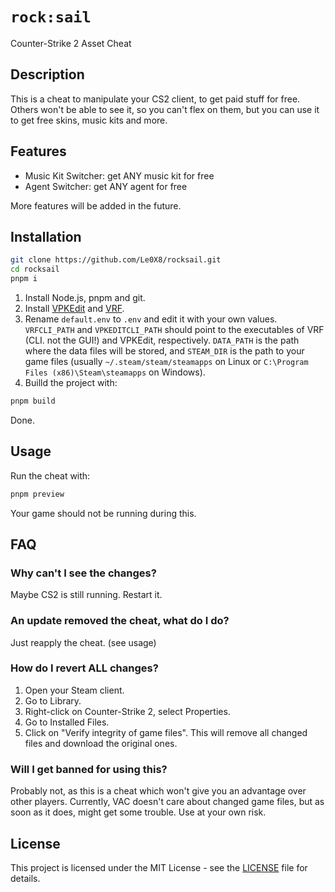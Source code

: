 # `rock:sail`

Counter-Strike 2 Asset Cheat

## Description

This is a cheat to manipulate your CS2 client, to get paid stuff for free. Others won't be able to see it, so you can't flex on them, but you can use it to get free skins, music kits and more.

## Features

- Music Kit Switcher: get ANY music kit for free
- Agent Switcher: get ANY agent for free

More features will be added in the future.

## Installation

```bash
git clone https://github.com/Le0X8/rocksail.git
cd rocksail
pnpm i
```

1. Install Node.js, pnpm and git.
2. Install [VPKEdit](https://github.com/craftablescience/VPKEdit) and [VRF](https://github.com/ValveResourceFormat/ValveResourceFormat).
3. Rename `default.env` to `.env` and edit it with your own values. `VRFCLI_PATH` and `VPKEDITCLI_PATH` should point to the executables of VRF (CLI. not the GUI!) and VPKEdit, respectively. `DATA_PATH` is the path where the data files will be stored, and `STEAM_DIR` is the path to your game files (usually `~/.steam/steam/steamapps` on Linux or `C:\Program Files (x86)\Steam\steamapps` on Windows).
4. Builld the project with:

```bash
pnpm build
```

Done.

## Usage

Run the cheat with:

```bash
pnpm preview
```

Your game should not be running during this.

## FAQ

### Why can't I see the changes?

Maybe CS2 is still running. Restart it.

### An update removed the cheat, what do I do?

Just reapply the cheat. (see usage)

### How do I revert ALL changes?

1. Open your Steam client.
2. Go to Library.
3. Right-click on Counter-Strike 2, select Properties.
4. Go to Installed Files.
5. Click on "Verify integrity of game files". This will remove all changed files and download the original ones.

### Will I get banned for using this?

Probably not, as this is a cheat which won't give you an advantage over other players. Currently, VAC doesn't care about changed game files,
but as soon as it does, might get some trouble. Use at your own risk.

## License

This project is licensed under the MIT License - see the [LICENSE](LICENSE) file for details.

